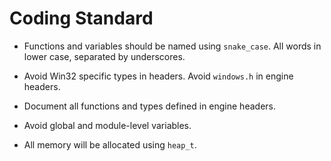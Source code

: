 # Coding Standard

+ Functions and variables should be named using `snake_case`.
  All words in lower case, separated by underscores.

+ Avoid Win32 specific types in headers. Avoid `windows.h` in engine headers.

+ Document all functions and types defined in engine headers.

+ Avoid global and module-level variables.

+ All memory will be allocated using `heap_t`.
